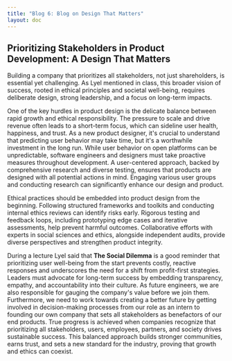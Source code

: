 ```yaml
---
title: "Blog 6: Blog on Design That Matters"
layout: doc
---
```


## Prioritizing Stakeholders in Product Development: A Design That Matters

Building a company that prioritizes all stakeholders, not just shareholders, is essential yet challenging. As Lyel mentioned in class, this broader vision of success, rooted in ethical principles and societal well-being, requires deliberate design, strong leadership, and a focus on long-term impacts.

One of the key hurdles in product design is the delicate balance between rapid growth and ethical responsibility. The pressure to scale and drive revenue often leads to a short-term focus, which can sideline user health, happiness, and trust. As a new product designer, it's crucial to understand that predicting user behavior may take time, but it's a worthwhile investment in the long run.
While user behavior on open platforms can be unpredictable, software engineers and designers must take proactive measures throughout development. A user-centered approach, backed by comprehensive research and diverse testing, ensures that products are designed with all potential actions in mind. Engaging various user groups and conducting research can significantly enhance our design and product.

Ethical practices should be embedded into product design from the beginning. Following structured frameworks and toolkits and conducting internal ethics reviews can identify risks early. Rigorous testing and feedback loops, including prototyping edge cases and iterative assessments, help prevent harmful outcomes. Collaborative efforts with experts in social sciences and ethics, alongside independent audits, provide diverse perspectives and strengthen product integrity.

During a lecture Lyel said that **The Social Dilemma** is a good reminder that prioritizing user well-being from the start prevents costly, reactive responses and underscores the need for a shift from profit-first strategies. Leaders must advocate for long-term success by embedding transparency, empathy, and accountability into their culture. As future engineers, we are also responsible for gauging the company's value before we join them. Furthermore, we need to work towards creating a better future by getting involved in decision-making processes from our role as an intern to founding our own company that sets all stakeholders as benefactors of our end products. True progress is achieved when companies recognize that prioritizing all stakeholders, users, employees, partners, and society drives sustainable success. This balanced approach builds stronger communities, earns trust, and sets a new standard for the industry, proving that growth and ethics can coexist.
